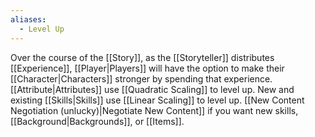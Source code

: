```yaml
---
aliases:
  - Level Up
---
```

Over the course of the [[Story]], as the [[Storyteller]] distributes [[Experience]], [[Player|Players]] will have the option to make their [[Character|Characters]] stronger by spending that experience. [[Attribute|Attributes]] use [[Quadratic Scaling]] to level up. New and existing [[Skills|Skills]] use [[Linear Scaling]] to level up. [[New Content Negotiation (unlucky)|Negotiate New Content]] if you want new skills, [[Background|Backgrounds]], or [[Items]].